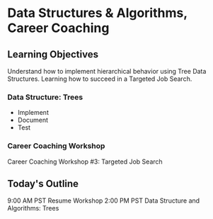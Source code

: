 # Data Structures & Algorithms, Career Coaching

## Learning Objectives

Understand how to implement hierarchical behavior using Tree Data Structures.  Learning how to succeed in a Targeted Job Search.

### Data Structure: Trees

- Implement
- Document
- Test

### Career Coaching Workshop

Career Coaching Workshop #3: Targeted Job Search

## Today's Outline

9:00 AM PST Resume Workshop
2:00 PM PST Data Structure and Algorithms: Trees

